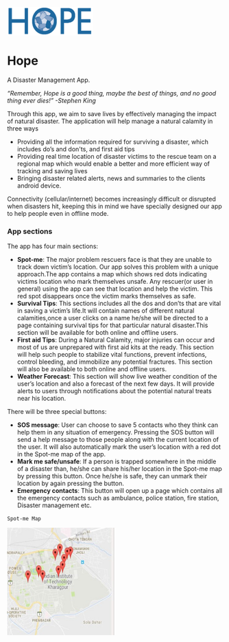 
<img src="https://github.com/Jatin86400/Hope/blob/master/hope%201.1.png"  width=200px height=66px>


# Hope
A Disaster Management App.

*“Remember, Hope is a good thing, maybe the best of things, and no good thing ever dies!”
-Stephen King*

Through this app, we aim to save lives by effectively managing the impact of natural disaster. 
The application will help manage a natural calamity in three ways
- Providing all the information required for surviving a disaster, which includes do’s and don'ts, and first aid tips
- Providing real time location of disaster victims to the rescue team on a regional map which would enable a better and more efficient way of tracking and saving lives  
- Bringing disaster related alerts, news and summaries to the clients android device.

Connectivity (cellular/internet) becomes increasingly difficult or disrupted when disasters hit, keeping this in mind we have specially designed our app to help people even in offline mode.


### App sections
The app has four main sections:

- **Spot-me**: The major problem rescuers face is that they are unable to track down victim’s location. Our app solves this problem with a unique approach.The app contains a map which shows red dots indicating victims location who mark themselves unsafe. Any rescuer(or user in general) using the app can see that location and help the victim. This red spot disappears once the victim marks themselves as safe. 
- **Survival Tips**: This sections includes all the dos and don’ts that are vital in saving a victim’s life.It will contain names of different natural calamities,once a user clicks on a name he/she will be directed to a page containing survival tips for that particular natural disaster.This section will be available for both online and offline users. 
- **First aid Tips**: During a Natural Calamity, major injuries can occur and most of us are unprepared with first aid kits at the ready. This section will help such people to stabilize vital functions, prevent infections, control bleeding, and immobilize any potential fractures. This section will also be available to both online and offline users.
- **Weather Forecast**: This section will show live weather condition of the user’s location and also a forecast of the next few days. It will provide alerts to users through notifications about the potential natural treats near his location.

There will be three special buttons: 
- **SOS message**: User can choose to save 5 contacts who they think can help them in any situation of emergency. Pressing the SOS button will send a help message to those people along with the current location of the user. It will also automatically mark the user’s location with a red dot in the Spot-me map of the app.
- **Mark me safe/unsafe**: If a person is trapped somewhere in the middle of a disaster than, he/she can share his/her location in the Spot-me map by pressing this button. Once he/she is safe, they can unmark their location by again pressing the button.  
- **Emergency contacts**: This button will open up a page which contains all the emergency contacts such as ambulance, police station, fire station, Disaster management etc. 

```
Spot-me Map
```
<img src="https://github.com/Jatin86400/Hope/blob/master/spot-me%20map.jpg"  width=250px height=250px>

